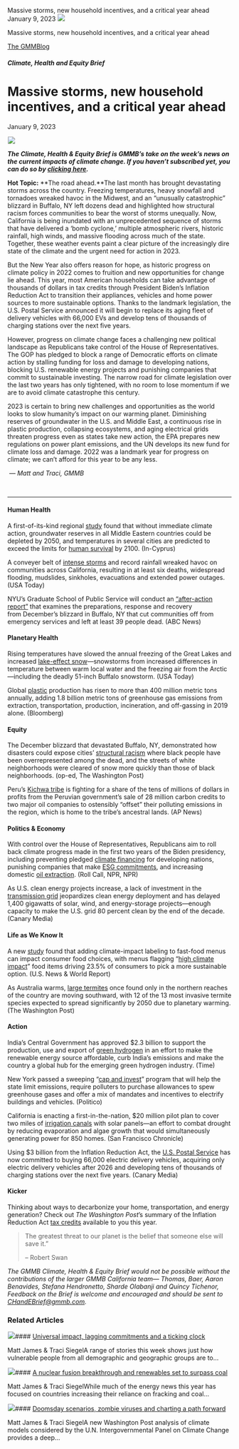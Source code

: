 



Massive storms, new household incentives, and a critical year ahead
January 9, 2023
![](data:image/gif;base64,R0lGODlhAQABAAAAACH5BAEKAAEALAAAAAABAAEAAAICTAEAOw==)![](https://www.gmmb.com/wp-content/uploads/2023/01/Picture1.png)



Massive storms, new household incentives, and a critical year ahead





 [The GMMBlog](/blog/)



##### Climate, Health and Equity Brief

 Massive storms, new household incentives, and a critical year ahead
===================================================================


January 9, 2023



![](data:image/gif;base64,R0lGODlhAQABAAAAACH5BAEKAAEALAAAAAABAAEAAAICTAEAOw==)![](https://www.gmmb.com/wp-content/uploads/2023/01/Picture1-552x518.png) 


***The Climate, Health & Equity Brief is GMMB’s take on the week’s news on the current impacts of climate change. If you haven’t subscribed yet, you can do so by [clicking here](https://mailchimp.us4.list-manage.com/subscribe?u=f2f8c4bdabe1a2a83f914e813&id=4a13a601e2).***


**Hot Topic:** **The road ahead.**The last month has brought devastating storms across the country. Freezing temperatures, heavy snowfall and tornadoes wreaked havoc in the Midwest, and an “unusually catastrophic” blizzard in Buffalo, NY left dozens dead and highlighted how structural racism forces communities to bear the worst of storms unequally. Now, California is being inundated with an unprecedented sequence of storms that have delivered a ‘bomb cyclone,’ multiple atmospheric rivers, historic rainfall, high winds, and massive flooding across much of the state. Together, these weather events paint a clear picture of the increasingly dire state of the climate and the urgent need for action in 2023.


But the New Year also offers reason for hope, as historic progress on climate policy in 2022 comes to fruition and new opportunities for change lie ahead. This year, most American households can take advantage of thousands of dollars in tax credits through President Biden’s Inflation Reduction Act to transition their appliances, vehicles and home power sources to more sustainable options. Thanks to the landmark legislation, the U.S. Postal Service announced it will begin to replace its aging fleet of delivery vehicles with 66,000 EVs and develop tens of thousands of charging stations over the next five years.


However, progress on climate change faces a challenging new political landscape as Republicans take control of the House of Representatives. The GOP has pledged to block a range of Democratic efforts on climate action by stalling funding for loss and damage to developing nations, blocking U.S. renewable energy projects and punishing companies that commit to sustainable investing. The narrow road for climate legislation over the last two years has only tightened, with no room to lose momentum if we are to avoid climate catastrophe this century.


2023 is certain to bring new challenges and opportunities as the world looks to slow humanity’s impact on our warming planet. Diminishing reserves of groundwater in the U.S. and Middle East, a continuous rise in plastic production, collapsing ecosystems, and aging electrical grids threaten progress even as states take new action, the EPA prepares new regulations on power plant emissions, and the UN develops its new fund for climate loss and damage. 2022 was a landmark year for progress on climate; we can’t afford for this year to be any less.



 *— Matt and Traci, GMMB*



 




---


#### Human Health


A first-of-its-kind regional [study](https://www.sciencedirect.com/science/article/pii/S0013935122018643#:~:text=Extreme%20heat%2C%20water%20shortages%20and,Eastern%20Mediterranean%20and%20Middle%20East.&text=Population%20displacement%20and%20infectious%20disease,climate%20change%20in%20the%20region) found that without immediate climate action, groundwater reserves in all Middle Eastern countries could be depleted by 2050, and temperatures in several cities are predicted to exceed the limits for [human survival](https://in-cyprus.philenews.com/news/local/climate-change-threatens-human-health-in-eastern-mediterranean-and-middle-east/) by 2100. (In-Cyprus)


A conveyer belt of [intense storms](https://www.usatoday.com/story/news/nation/2023/01/05/california-storms-evacuations-power-outages-atmospheric-river/10994164002/) and record rainfall wreaked havoc on communities across California, resulting in at least six deaths, widespread flooding, mudslides, sinkholes, evacuations and extended power outages. (USA Today)


NYU’s Graduate School of Public Service will conduct an [“after-action report”](https://abcnews.go.com/US/nyu-review-buffalos-blizzard-response-after-storm-leaves/story?id=96072597) that examines the preparations, response and recovery from December’s blizzard in Buffalo, NY that cut communities off from emergency services and left at least 39 people dead. (ABC News)



#### Planetary Health


Rising temperatures have slowed the annual freezing of the Great Lakes and increased [lake-effect snow](https://www.usatoday.com/story/news/2022/12/27/buffalo-blizzard-climate-change-extreme-weather-events/10955920002/)—snowstorms from increased differences in temperature between warm local water and the freezing air from the Arctic—including the deadly 51-inch Buffalo snowstorm. (USA Today)


Global [plastic](https://www.bloomberg.com/graphics/2022-plastic-climate-change-pollution-data/?leadSource=uverify%20wall) production has risen to more than 400 million metric tons annually, adding 1.8 billion metric tons of greenhouse gas emissions from extraction, transportation, production, incineration, and off-gassing in 2019 alone. (Bloomberg)


#### Equity


The December blizzard that devastated Buffalo, NY, demonstrated how disasters could expose cities’ [structural racism](https://www.washingtonpost.com/opinions/2022/12/31/buffalo-blizzard-inequality-segregation-cities/?utm_campaign=wp_post_most&utm_medium=email&utm_source=newsletter&wpisrc=nl_most&carta-url=https%3A%2F%2Fs2.washingtonpost.com%2Fcar-ln-tr%2F38b358d%2F63b070dfef9bf67b23423829%2F59725f55ade4e21a847bf6dc%2F17%2F72%2F63b070dfef9bf67b23423829&wp_cu=cce17d16a172271de3adb27dcc8dc7fa%7C48B01CE2B622458AE0530100007FB2EB) where black people have been overrepresented among the dead, and the streets of white neighborhoods were cleared of snow more quickly than those of black neighborhoods. (op-ed, The Washington Post)


Peru’s [Kichwa tribe](https://apnews.com/article/business-peru-forests-climate-and-environment-2c6cddb1707a12c31c14d9a226699068) is fighting for a share of the tens of millions of dollars in profits from the Peruvian government’s sale of 28 million carbon credits to two major oil companies to ostensibly “offset” their polluting emissions in the region, which is home to the tribe’s ancestral lands. (AP News)


#### Politics & Economy


With control over the House of Representatives, Republicans aim to roll back climate progress made in the first two years of the Biden presidency, including preventing pledged [climate financing](https://rollcall.com/2022/12/28/biden-faces-international-climate-aid-challenge-in-fiscal-24/) for developing nations, punishing companies that make [ESG commitments](https://www.npr.org/2022/12/29/1141838065/republicans-plan-more-attacks-on-esg-investors-still-plan-to-focus-on-climate-ri), and increasing domestic [oil extraction](https://www.npr.org/2022/12/30/1145083067/republicans-get-a-louder-voice-on-climate-change-as-they-take-over-the-house). (Roll Call, NPR, NPR)


As U.S. clean energy projects increase, a lack of investment in the [transmission grid](https://www.canarymedia.com/articles/transmission/fixing-the-us-power-grid-a-challenge-for-2023-and-beyond) jeopardizes clean energy deployment and has delayed 1,400 gigawatts of solar, wind, and energy-storage projects—enough capacity to make the U.S. grid 80 percent clean by the end of the decade. (Canary Media)


#### Life as We Know It


A new [study](https://jamanetwork.com/journals/jamanetworkopen/fullarticle/2799947) found that adding climate-impact labeling to fast-food menus can impact consumer food choices, with menus flagging “[high climate impact](https://www.usnews.com/news/health-news/articles/2022-12-29/menus-with-climate-change-impact-info-sway-diners-choices)” food items driving 23.5% of consumers to pick a more sustainable option. (U.S. News & World Report)


As Australia warms, [large termites](https://www.washingtonpost.com/world/2023/01/01/giant-termites-australia-climate-change/) once found only in the northern reaches of the country are moving southward, with 12 of the 13 most invasive termite species expected to spread significantly by 2050 due to planetary warming. (The Washington Post)


#### Action


India’s Central Government has approved $2.3 billion to support the production, use and export of [green hydrogen](https://time.com/6244782/india-2-billion-green-hydrogen/) in an effort to make the renewable energy source affordable, curb India’s emissions and make the country a global hub for the emerging green hydrogen industry. (Time)


New York passed a sweeping “[cap and invest](https://www.politico.com/news/2022/12/19/new-york-emissions-climate-change-00074600)” program that will help the state limit emissions, require polluters to purchase allowances to spew greenhouse gases and offer a mix of mandates and incentives to electrify buildings and vehicles. (Politico)


California is enacting a first-in-the-nation, $20 million pilot plan to cover two miles of [irrigation canals](https://www.sfchronicle.com/climate/article/california-canals-solar-panels-17672478.php) with solar panels—an effort to combat drought by reducing evaporation and algae growth that would simultaneously generating power for 850 homes. (San Francisco Chronicle)


Using $3 billion from the Inflation Reduction Act, the [U.S. Postal Service](https://www.canarymedia.com/articles/clean-fleets/us-postal-service-commits-to-buy-66-000-evs-finally) has now committed to buying 66,000 electric delivery vehicles, acquiring only electric delivery vehicles after 2026 and developing tens of thousands of charging stations over the next five years. (Canary Media)



#### Kicker


Thinking about ways to decarbonize your home, transportation, and energy generation? Check out *The Washington Post*’s summary of the Inflation Reduction Act [tax credits](https://www.washingtonpost.com/climate-solutions/2022/12/29/climate-tax-credits-clean-energy/) available to you this year.



> The greatest threat to our planet is the belief that someone else will save it.”
> 
> 
> – Robert Swan
> 
> 





 *The GMMB Climate, Health & Equity Brief would not be possible without the contributions of the larger GMMB California team— Thomas, Baer, Aaron Benavides, Stefana Hendronetto, Sharde Olabanji and Quincy Tichenor, Feedback on the Brief is welcome and encouraged and should be sent to [CHandEBrief@gmmb.com](mailto:CHandEBrief@gmmb.com).*










### Related Articles

![](data:image/gif;base64,R0lGODlhAQABAAAAACH5BAEKAAEALAAAAAABAAEAAAICTAEAOw==)![](https://www.gmmb.com/wp-content/uploads/2023/01/c53f7cb5-08a2-d0cf-d9a1-c8ef2c9b55e0-380x200.png)#### [Universal impact, lagging commitments and a ticking clock](https://www.gmmb.com/news/universal-impact-lagging-commitments-and-a-ticking-clock/)

Matt James & Traci SiegelA range of stories this week shows just how vulnerable people from all demographic and geographic groups are to…

![](data:image/gif;base64,R0lGODlhAQABAAAAACH5BAEKAAEALAAAAAABAAEAAAICTAEAOw==)![](https://www.gmmb.com/wp-content/uploads/2022/12/Picture1-380x200.png)#### [A nuclear fusion breakthrough and renewables set to surpass coal](https://www.gmmb.com/news/a-nuclear-fusion-breakthrough-and-renewables-set-to-surpass-coal/)

Matt James & Traci SiegelWhile much of the energy news this year has focused on countries increasing their reliance on fracking and coal…

![](data:image/gif;base64,R0lGODlhAQABAAAAACH5BAEKAAEALAAAAAABAAEAAAICTAEAOw==)![](https://www.gmmb.com/wp-content/uploads/2022/12/Screen-Shot-2022-12-04-at-10.50.16-AM26-380x200.jpg)#### [Doomsday scenarios, zombie viruses and charting a path forward](https://www.gmmb.com/news/doomsday-scenarios-zombie-viruses-and-charting-a-path-forward/)

Matt James & Traci SiegelA new Washington Post analysis of climate models considered by the U.N. Intergovernmental Panel on Climate Change provides a deep…




